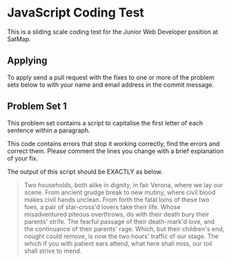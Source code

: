 # JavaScript Coding Test

This is a sliding scale coding test for the Junior Web Developer position at SatMap.

## Applying

To apply send a pull request with the fixes to one or more of the problem sets below to with your name and email address in the commit message.

## Problem Set 1

This problem set contains a script to capitalise the first letter of each sentence within a paragraph.

This code contains errors that stop it working correctly, find the errors and correct them. Please comment the lines you change with a brief explanation of your fix.

The output of this script should be EXACTLY as below.

> Two households, both alike in dignity, in fair Verona, where we lay our scene. From ancient grudge break to new mutiny, where civil blood makes civil hands unclean. From forth the fatal loins of these two foes, a pair of star-cross'd lovers take their life. Whose misadventured piteous overthrows, do with their death bury their parents' strife. The fearful passage of their death-mark'd love, and the continuance of their parents' rage. Which, but their children's end, nought could remove, is now the two hours' traffic of our stage. The which if you with patient ears attend, what here shall miss, our toil shall strive to mend.